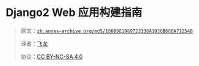 # Django2 Web 应用构建指南

> 原文：[`zh.annas-archive.org/md5/18689E1989723338A1936B680A71254B`](https://zh.annas-archive.org/md5/18689E1989723338A1936B680A71254B)
> 
> 译者：[飞龙](https://github.com/wizardforcel)
> 
> 协议：[CC BY-NC-SA 4.0](http://creativecommons.org/licenses/by-nc-sa/4.0/)